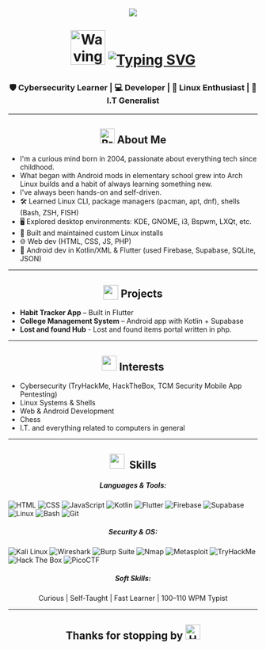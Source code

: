 <h1 align="center">
 
 <img src="https://capsule-render.vercel.app/api?type=waving&height=200&text=Hi&fontAlign=70&color=auto" />
 
 <img
    src="https://raw.githubusercontent.com/Tarikul-Islam-Anik/Animated-Fluent-Emojis/master/Emojis/Hand%20gestures/Waving%20Hand.png"
    alt="Waving Hand"
    width="70"
    height="70"
  /> 
[![Typing SVG](https://readme-typing-svg.demolab.com?font=Times+New+Roman&size=40&pause=2000&duration=2500&color=F7F7F7&vCenter=true&width=170&lines=I'm+Anzar)](https://git.io/typing-svg)</h1>
<h3 align="center">
🛡️ Cybersecurity Learner | 💻 Developer | 🐧 Linux Enthusiast | 🧰 I.T Generalist
</h3>

---

<h2 align="center">
<img src="https://raw.githubusercontent.com/Tarikul-Islam-Anik/Animated-Fluent-Emojis/master/Emojis/Hand%20gestures/Brain.png" alt="Brain" width="30" height="30" />  About Me
</h2>

- I'm a curious mind born in 2004, passionate about everything tech since childhood.
- What began with Android mods in elementary school grew into Arch Linux builds and a habit of always learning something new.
- I've always been hands-on and self-driven.
- 🛠️ Learned Linux CLI, package managers (pacman, apt, dnf), shells (Bash, ZSH, FISH)
- 🖥️ Explored desktop environments: KDE, GNOME, i3, Bspwm, LXQt, etc.
- 💾 Built and maintained custom Linux installs
- 🌐 Web dev (HTML, CSS, JS, PHP)
- 📱 Android dev in Kotlin/XML & Flutter (used Firebase, Supabase, SQLite, JSON)

---
<h2 align="center">
  <img src="https://media2.giphy.com/media/v1.Y2lkPTc5MGI3NjExdzBtcHF2dmY5YmV4ZndjNzZpYms1NTlicGZvcnh1dWg0ZzM3ZDYwbSZlcD12MV9pbnRlcm5hbF9naWZfYnlfaWQmY3Q9cw/3FvaG9XbBRbLtdaUUP/giphy.gif" height="30" width="30" style="vertical-align: bottom;"/> Projects
</h2>

- **Habit Tracker App** – Built in Flutter  
- **College Management System** – Android app with Kotlin + Supabase
- **Lost and found Hub** - Lost and found items portal written in php.
---

<h2 align="center">
  <img src="https://media3.giphy.com/media/v1.Y2lkPTc5MGI3NjExcDYxeGo0enlkeDB4cDMxZTJoNzVmdG1lMDJmMzg3eTdsMTN0ZnVmdiZlcD12MV9pbnRlcm5hbF9naWZfYnlfaWQmY3Q9cw/ujdkoGgPQWx9Ub2KYz/giphy.gif" height="30" width="30" " /> Interests
</h2>

- Cybersecurity (TryHackMe, HackTheBox, TCM Security Mobile App Pentesting)
- Linux Systems & Shells
- Web & Android Development
- Chess
- I.T. and everything related to computers in general

---
<h2 align="center">
<img src="https://media2.giphy.com/media/QssGEmpkyEOhBCb7e1/giphy.gif?cid=ecf05e47a0n3gi1bfqntqmob8g9aid1oyj2wr3ds3mg700bl&rid=giphy.gif" height="30" width ="30">&nbsp; Skills
</h2>

<h5 align="center"> Languages & Tools: </h5>  
<p align="center">
  
![HTML](https://img.shields.io/badge/HTML5-E34F26?style=for-the-badge&logo=html5&logoColor=white)
![CSS](https://img.shields.io/badge/CSS3-1572B6?style=for-the-badge&logo=css3&logoColor=white)
![JavaScript](https://img.shields.io/badge/JavaScript-F7DF1E?style=for-the-badge&logo=javascript&logoColor=black)
![Kotlin](https://img.shields.io/badge/Kotlin-7F52FF?style=for-the-badge&logo=kotlin&logoColor=white)
![Flutter](https://img.shields.io/badge/Flutter-02569B?style=for-the-badge&logo=flutter&logoColor=white)
![Firebase](https://img.shields.io/badge/Firebase-ffca28?style=for-the-badge&logo=firebase&logoColor=black)
![Supabase](https://img.shields.io/badge/Supabase-3ECF8E?style=for-the-badge&logo=supabase&logoColor=white)
![Linux](https://img.shields.io/badge/Linux-FCC624?style=for-the-badge&logo=linux&logoColor=black)
![Bash](https://img.shields.io/badge/Bash-4EAA25?style=for-the-badge&logo=gnubash&logoColor=white)
![Git](https://img.shields.io/badge/Git-F05032?style=for-the-badge&logo=git&logoColor=white)

</p>
<h5 align="center"> Security & OS: </h5>  

<p align="center">

![Kali Linux](https://img.shields.io/badge/Kali_Linux-557C94?style=for-the-badge&logo=kalilinux&logoColor=white)
![Wireshark](https://img.shields.io/badge/Wireshark-1679A7?style=for-the-badge&logo=wireshark&logoColor=white)
![Burp Suite](https://img.shields.io/badge/Burp_Suite-FF6F00?style=for-the-badge&logo=burpsuite&logoColor=white)
![Nmap](https://img.shields.io/badge/Nmap-214478?style=for-the-badge&logo=gnuprivacyguard&logoColor=white)
![Metasploit](https://img.shields.io/badge/Metasploit-3F4E66?style=for-the-badge&logo=metasploit&logoColor=white)
![TryHackMe](https://img.shields.io/badge/TryHackMe-212C42?style=for-the-badge&logo=tryhackme&logoColor=red)
![Hack The Box](https://img.shields.io/badge/HackTheBox-9FEF00?style=for-the-badge&logo=hackthebox&logoColor=black)
![PicoCTF](https://img.shields.io/badge/PicoCTF-000000?style=for-the-badge&logo=ctfd&logoColor=white)

</p>

<h5 align="center"> Soft Skills: </h5>  
<p align="center">
Curious | Self-Taught | Fast Learner | 100–110 WPM Typist
  </p>
  
---
<h2 align="center">Thanks for stopping by
<img src="https://raw.githubusercontent.com/Tarikul-Islam-Anik/Animated-Fluent-Emojis/master/Emojis/Smilies/Heart%20Exclamation.png" alt="Heart Exclamation" width="30" height="30" /></h2>

